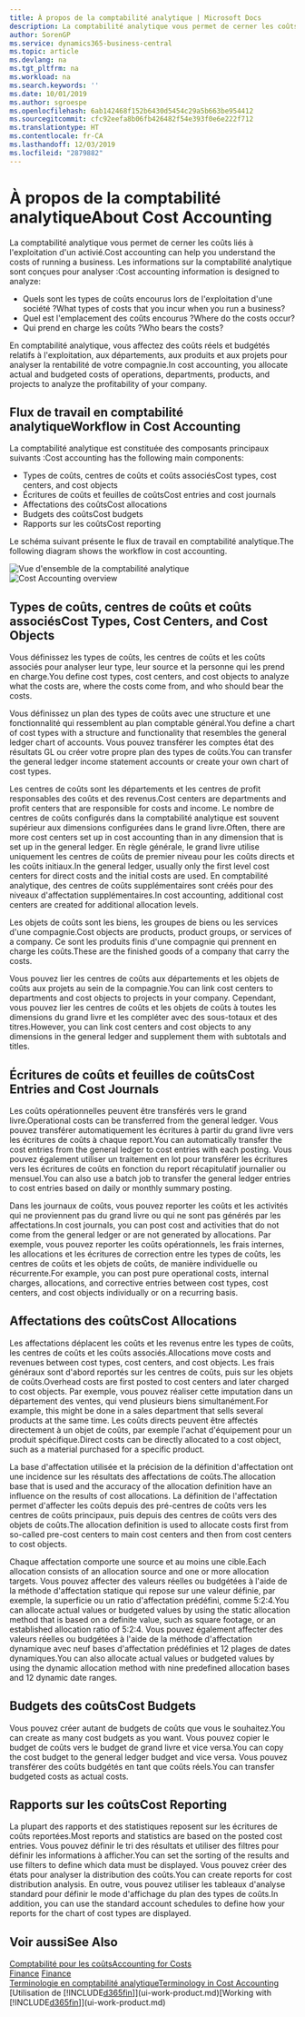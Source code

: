 ```yaml
---
title: À propos de la comptabilité analytique | Microsoft Docs
description: La comptabilité analytique vous permet de cerner les coûts liés à l'exploitation d'un activié.
author: SorenGP
ms.service: dynamics365-business-central
ms.topic: article
ms.devlang: na
ms.tgt_pltfrm: na
ms.workload: na
ms.search.keywords: ''
ms.date: 10/01/2019
ms.author: sgroespe
ms.openlocfilehash: 6ab142468f152b6430d5454c29a5b663be954412
ms.sourcegitcommit: cfc92eefa8b06fb426482f54e393f0e6e222f712
ms.translationtype: HT
ms.contentlocale: fr-CA
ms.lasthandoff: 12/03/2019
ms.locfileid: "2879882"
---
```

# <a name="about-cost-accounting"></a><span data-ttu-id="379ab-103">À propos de la comptabilité analytique</span><span class="sxs-lookup"><span data-stu-id="379ab-103">About Cost Accounting</span></span>
<span data-ttu-id="379ab-104">La comptabilité analytique vous permet de cerner les coûts liés à l'exploitation d'un activié.</span><span class="sxs-lookup"><span data-stu-id="379ab-104">Cost accounting can help you understand the costs of running a business.</span></span> <span data-ttu-id="379ab-105">Les informations sur la comptabilité analytique sont conçues pour analyser :</span><span class="sxs-lookup"><span data-stu-id="379ab-105">Cost accounting information is designed to analyze:</span></span>  

-   <span data-ttu-id="379ab-106">Quels sont les types de coûts encourus lors de l'exploitation d'une société ?</span><span class="sxs-lookup"><span data-stu-id="379ab-106">What types of costs that you incur when you run a business?</span></span>  
-   <span data-ttu-id="379ab-107">Quel est l'emplacement des coûts encourus ?</span><span class="sxs-lookup"><span data-stu-id="379ab-107">Where do the costs occur?</span></span>  
-   <span data-ttu-id="379ab-108">Qui prend en charge les coûts ?</span><span class="sxs-lookup"><span data-stu-id="379ab-108">Who bears the costs?</span></span>  

<span data-ttu-id="379ab-109">En comptabilité analytique, vous affectez des coûts réels et budgétés relatifs à l'exploitation, aux départements, aux produits et aux projets pour analyser la rentabilité de votre compagnie.</span><span class="sxs-lookup"><span data-stu-id="379ab-109">In cost accounting, you allocate actual and budgeted costs of operations, departments, products, and projects to analyze the profitability of your company.</span></span>  

## <a name="workflow-in-cost-accounting"></a><span data-ttu-id="379ab-110">Flux de travail en comptabilité analytique</span><span class="sxs-lookup"><span data-stu-id="379ab-110">Workflow in Cost Accounting</span></span>  
<span data-ttu-id="379ab-111">La comptabilité analytique est constituée des composants principaux suivants :</span><span class="sxs-lookup"><span data-stu-id="379ab-111">Cost accounting has the following main components:</span></span>  

-   <span data-ttu-id="379ab-112">Types de coûts, centres de coûts et coûts associés</span><span class="sxs-lookup"><span data-stu-id="379ab-112">Cost types, cost centers, and cost objects</span></span>  
-   <span data-ttu-id="379ab-113">Écritures de coûts et feuilles de coûts</span><span class="sxs-lookup"><span data-stu-id="379ab-113">Cost entries and cost journals</span></span>  
-   <span data-ttu-id="379ab-114">Affectations des coûts</span><span class="sxs-lookup"><span data-stu-id="379ab-114">Cost allocations</span></span>  
-   <span data-ttu-id="379ab-115">Budgets des coûts</span><span class="sxs-lookup"><span data-stu-id="379ab-115">Cost budgets</span></span>
-   <span data-ttu-id="379ab-116">Rapports sur les coûts</span><span class="sxs-lookup"><span data-stu-id="379ab-116">Cost reporting</span></span>  

<span data-ttu-id="379ab-117">Le schéma suivant présente le flux de travail en comptabilité analytique.</span><span class="sxs-lookup"><span data-stu-id="379ab-117">The following diagram shows the workflow in cost accounting.</span></span>  

<span data-ttu-id="379ab-118">![Vue d'ensemble de la comptabilité analytique](media/costaccountingoverview.png "CostAccountingOverview")</span><span class="sxs-lookup"><span data-stu-id="379ab-118">![Cost Accounting overview](media/costaccountingoverview.png "CostAccountingOverview")</span></span>  

## <a name="cost-types-cost-centers-and-cost-objects"></a><span data-ttu-id="379ab-119">Types de coûts, centres de coûts et coûts associés</span><span class="sxs-lookup"><span data-stu-id="379ab-119">Cost Types, Cost Centers, and Cost Objects</span></span>  
<span data-ttu-id="379ab-120">Vous définissez les types de coûts, les centres de coûts et les coûts associés pour analyser leur type, leur source et la personne qui les prend en charge.</span><span class="sxs-lookup"><span data-stu-id="379ab-120">You define cost types, cost centers, and cost objects to analyze what the costs are, where the costs come from, and who should bear the costs.</span></span>  

<span data-ttu-id="379ab-121">Vous définissez un plan des types de coûts avec une structure et une fonctionnalité qui ressemblent au plan comptable général.</span><span class="sxs-lookup"><span data-stu-id="379ab-121">You define a chart of cost types with a structure and functionality that resembles the general ledger chart of accounts.</span></span> <span data-ttu-id="379ab-122">Vous pouvez transférer les comptes état des résultats GL ou créer votre propre plan des types de coûts.</span><span class="sxs-lookup"><span data-stu-id="379ab-122">You can transfer the general ledger income statement accounts or create your own chart of cost types.</span></span>  

<span data-ttu-id="379ab-123">Les centres de coûts sont les départements et les centres de profit responsables des coûts et des revenus.</span><span class="sxs-lookup"><span data-stu-id="379ab-123">Cost centers are departments and profit centers that are responsible for costs and income.</span></span> <span data-ttu-id="379ab-124">Le nombre de centres de coûts configurés dans la comptabilité analytique est souvent supérieur aux dimensions configurées dans le grand livre.</span><span class="sxs-lookup"><span data-stu-id="379ab-124">Often, there are more cost centers set up in cost accounting than in any dimension that is set up in the general ledger.</span></span> <span data-ttu-id="379ab-125">En règle générale, le grand livre utilise uniquement les centres de coûts de premier niveau pour les coûts directs et les coûts initiaux.</span><span class="sxs-lookup"><span data-stu-id="379ab-125">In the general ledger, usually only the first level cost centers for direct costs and the initial costs are used.</span></span> <span data-ttu-id="379ab-126">En comptabilité analytique, des centres de coûts supplémentaires sont créés pour des niveaux d'affectation supplémentaires.</span><span class="sxs-lookup"><span data-stu-id="379ab-126">In cost accounting, additional cost centers are created for additional allocation levels.</span></span>  

<span data-ttu-id="379ab-127">Les objets de coûts sont les biens, les groupes de biens ou les services d'une compagnie.</span><span class="sxs-lookup"><span data-stu-id="379ab-127">Cost objects are products, product groups, or services of a company.</span></span> <span data-ttu-id="379ab-128">Ce sont les produits finis d'une compagnie qui prennent en charge les coûts.</span><span class="sxs-lookup"><span data-stu-id="379ab-128">These are the finished goods of a company that carry the costs.</span></span>  

<span data-ttu-id="379ab-129">Vous pouvez lier les centres de coûts aux départements et les objets de coûts aux projets au sein de la compagnie.</span><span class="sxs-lookup"><span data-stu-id="379ab-129">You can link cost centers to departments and cost objects to projects in your company.</span></span> <span data-ttu-id="379ab-130">Cependant, vous pouvez lier les centres de coûts et les objets de coûts à toutes les dimensions du grand livre et les compléter avec des sous-totaux et des titres.</span><span class="sxs-lookup"><span data-stu-id="379ab-130">However, you can link cost centers and cost objects to any dimensions in the general ledger and supplement them with subtotals and titles.</span></span>  

## <a name="cost-entries-and-cost-journals"></a><span data-ttu-id="379ab-131">Écritures de coûts et feuilles de coûts</span><span class="sxs-lookup"><span data-stu-id="379ab-131">Cost Entries and Cost Journals</span></span>  
<span data-ttu-id="379ab-132">Les coûts opérationnelles peuvent être transférés vers le grand livre.</span><span class="sxs-lookup"><span data-stu-id="379ab-132">Operational costs can be transferred from the general ledger.</span></span> <span data-ttu-id="379ab-133">Vous pouvez transférer automatiquement les écritures à partir du grand livre vers les écritures de coûts à chaque report.</span><span class="sxs-lookup"><span data-stu-id="379ab-133">You can automatically transfer the cost entries from the general ledger to cost entries with each posting.</span></span> <span data-ttu-id="379ab-134">Vous pouvez également utiliser un traitement en lot pour transférer les écritures vers les écritures de coûts en fonction du report récapitulatif journalier ou mensuel.</span><span class="sxs-lookup"><span data-stu-id="379ab-134">You can also use a batch job to transfer the general ledger entries to cost entries based on daily or monthly summary posting.</span></span>  

<span data-ttu-id="379ab-135">Dans les journaux de coûts, vous pouvez reporter les coûts et les activités qui ne proviennent pas du grand livre ou qui ne sont pas générés par les affectations.</span><span class="sxs-lookup"><span data-stu-id="379ab-135">In cost journals, you can post cost and activities that do not come from the general ledger or are not generated by allocations.</span></span> <span data-ttu-id="379ab-136">Par exemple, vous pouvez reporter les coûts opérationnels, les frais internes, les allocations et les écritures de correction entre les types de coûts, les centres de coûts et les objets de coûts, de manière individuelle ou récurrente.</span><span class="sxs-lookup"><span data-stu-id="379ab-136">For example, you can post pure operational costs, internal charges, allocations, and corrective entries between cost types, cost centers, and cost objects individually or on a recurring basis.</span></span>  

## <a name="cost-allocations"></a><span data-ttu-id="379ab-137">Affectations des coûts</span><span class="sxs-lookup"><span data-stu-id="379ab-137">Cost Allocations</span></span>  
<span data-ttu-id="379ab-138">Les affectations déplacent les coûts et les revenus entre les types de coûts, les centres de coûts et les coûts associés.</span><span class="sxs-lookup"><span data-stu-id="379ab-138">Allocations move costs and revenues between cost types, cost centers, and cost objects.</span></span> <span data-ttu-id="379ab-139">Les frais généraux sont d'abord reportés sur les centres de coûts, puis sur les objets de coûts.</span><span class="sxs-lookup"><span data-stu-id="379ab-139">Overhead costs are first posted to cost centers and later charged to cost objects.</span></span> <span data-ttu-id="379ab-140">Par exemple, vous pouvez réaliser cette imputation dans un département des ventes, qui vend plusieurs biens simultanément.</span><span class="sxs-lookup"><span data-stu-id="379ab-140">For example, this might be done in a sales department that sells several products at the same time.</span></span> <span data-ttu-id="379ab-141">Les coûts directs peuvent être affectés directement à un objet de coûts, par exemple l'achat d'équipement pour un produit spécifique.</span><span class="sxs-lookup"><span data-stu-id="379ab-141">Direct costs can be directly allocated to a cost object, such as a material purchased for a specific product.</span></span>  

<span data-ttu-id="379ab-142">La base d'affectation utilisée et la précision de la définition d'affectation ont une incidence sur les résultats des affectations de coûts.</span><span class="sxs-lookup"><span data-stu-id="379ab-142">The allocation base that is used and the accuracy of the allocation definition have an influence on the results of cost allocations.</span></span> <span data-ttu-id="379ab-143">La définition de l'affectation permet d'affecter les coûts depuis des pré-centres de coûts vers les centres de coûts principaux, puis depuis des centres de coûts vers des objets de coûts.</span><span class="sxs-lookup"><span data-stu-id="379ab-143">The allocation definition is used to allocate costs first from so-called pre-cost centers to main cost centers and then from cost centers to cost objects.</span></span>  

<span data-ttu-id="379ab-144">Chaque affectation comporte une source et au moins une cible.</span><span class="sxs-lookup"><span data-stu-id="379ab-144">Each allocation consists of an allocation source and one or more allocation targets.</span></span> <span data-ttu-id="379ab-145">Vous pouvez affecter des valeurs réelles ou budgétées à l'aide de la méthode d'affectation statique qui repose sur une valeur définie, par exemple, la superficie ou un ratio d'affectation prédéfini, comme 5:2:4.</span><span class="sxs-lookup"><span data-stu-id="379ab-145">You can allocate actual values or budgeted values by using the static allocation method that is based on a definite value, such as square footage, or an established allocation ratio of 5:2:4.</span></span> <span data-ttu-id="379ab-146">Vous pouvez également affecter des valeurs réelles ou budgétées à l'aide de la méthode d'affectation dynamique avec neuf bases d'affectation prédéfinies et 12 plages de dates dynamiques.</span><span class="sxs-lookup"><span data-stu-id="379ab-146">You can also allocate actual values or budgeted values by using the dynamic allocation method with nine predefined allocation bases and 12 dynamic date ranges.</span></span>  

## <a name="cost-budgets"></a><span data-ttu-id="379ab-147">Budgets des coûts</span><span class="sxs-lookup"><span data-stu-id="379ab-147">Cost Budgets</span></span>  
<span data-ttu-id="379ab-148">Vous pouvez créer autant de budgets de coûts que vous le souhaitez.</span><span class="sxs-lookup"><span data-stu-id="379ab-148">You can create as many cost budgets as you want.</span></span> <span data-ttu-id="379ab-149">Vous pouvez copier le budget de coûts vers le budget de grand livre et vice versa.</span><span class="sxs-lookup"><span data-stu-id="379ab-149">You can copy the cost budget to the general ledger budget and vice versa.</span></span> <span data-ttu-id="379ab-150">Vous pouvez transférer des coûts budgétés en tant que coûts réels.</span><span class="sxs-lookup"><span data-stu-id="379ab-150">You can transfer budgeted costs as actual costs.</span></span>  

## <a name="cost-reporting"></a><span data-ttu-id="379ab-151">Rapports sur les coûts</span><span class="sxs-lookup"><span data-stu-id="379ab-151">Cost Reporting</span></span>  
<span data-ttu-id="379ab-152">La plupart des rapports et des statistiques reposent sur les écritures de coûts reportées.</span><span class="sxs-lookup"><span data-stu-id="379ab-152">Most reports and statistics are based on the posted cost entries.</span></span> <span data-ttu-id="379ab-153">Vous pouvez définir le tri des résultats et utiliser des filtres pour définir les informations à afficher.</span><span class="sxs-lookup"><span data-stu-id="379ab-153">You can set the sorting of the results and use filters to define which data must be displayed.</span></span> <span data-ttu-id="379ab-154">Vous pouvez créer des états pour analyser la distribution des coûts.</span><span class="sxs-lookup"><span data-stu-id="379ab-154">You can create reports for cost distribution analysis.</span></span> <span data-ttu-id="379ab-155">En outre, vous pouvez utiliser les tableaux d'analyse standard pour définir le mode d'affichage du plan des types de coûts.</span><span class="sxs-lookup"><span data-stu-id="379ab-155">In addition, you can use the standard account schedules to define how your reports for the chart of cost types are displayed.</span></span>  

## <a name="see-also"></a><span data-ttu-id="379ab-156">Voir aussi</span><span class="sxs-lookup"><span data-stu-id="379ab-156">See Also</span></span>  
 [<span data-ttu-id="379ab-157">Comptabilité pour les coûts</span><span class="sxs-lookup"><span data-stu-id="379ab-157">Accounting for Costs</span></span>](finance-manage-cost-accounting.md)  
 <span data-ttu-id="379ab-158">[Finance](finance.md) </span><span class="sxs-lookup"><span data-stu-id="379ab-158">[Finance](finance.md) </span></span>  
 [<span data-ttu-id="379ab-159">Terminologie en comptabilité analytique</span><span class="sxs-lookup"><span data-stu-id="379ab-159">Terminology in Cost Accounting</span></span>](finance-terminology-in-cost-accounting.md)  
 <span data-ttu-id="379ab-160">[Utilisation de [!INCLUDE[d365fin](includes/d365fin_md.md)]](ui-work-product.md)</span><span class="sxs-lookup"><span data-stu-id="379ab-160">[Working with [!INCLUDE[d365fin](includes/d365fin_md.md)]](ui-work-product.md)</span></span>
